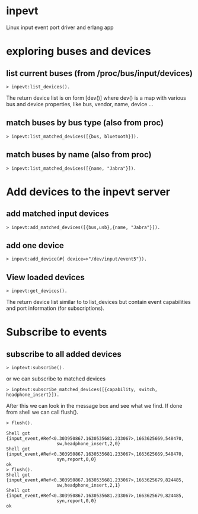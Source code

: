 inpevt
======

Linux input event port driver and erlang app

# exploring buses and devices

## list current buses (from /proc/bus/input/devices)

    > inpevt:list_devices().
	
The return device list is on form [dev()] where dev()
is a map with various bus and device properties, like bus, vendor,
name, device ...
	
## match buses by bus type (also from proc)

	> inpevt:list_matched_devices([{bus, bluetooth}]).
	
## match buses by name (also from proc)

	> inpevt:list_matched_devices([{name, "Jabra"}]).

# Add devices to the inpevt server

## add matched input devices 

	> inpevt:add_matched_devices([{bus,usb},{name, "Jabra"}]).
	
## add one device

	> inpevt:add_device(#{ device=>"/dev/input/event5"}).

## View loaded devices

	> inpevt:get_devices().

The return device list similar to to list_devices but contain event
capabilities and port information (for subscriptions).

# Subscribe to events

## subscribe to all added devices

	> inptevt:subscribe().

or we can subscribe to matched devices

	> inptevt:subscribe_matched_devices([{capability, switch, headphone_insert}]).

After this we can look in the message box and see what we find.
If done from shell we can call flush().

	> flush().

	Shell got {input_event,#Ref<0.303950867.1630535681.233067>,1663625669,548470,
                       sw,headphone_insert,2,0}
	Shell got {input_event,#Ref<0.303950867.1630535681.233067>,1663625669,548470,
                       syn,report,0,0}
	ok
	> flush().
	Shell got {input_event,#Ref<0.303950867.1630535681.233067>,1663625679,824485,
                       sw,headphone_insert,2,1}
	Shell got {input_event,#Ref<0.303950867.1630535681.233067>,1663625679,824485,
                       syn,report,0,0}
	ok
